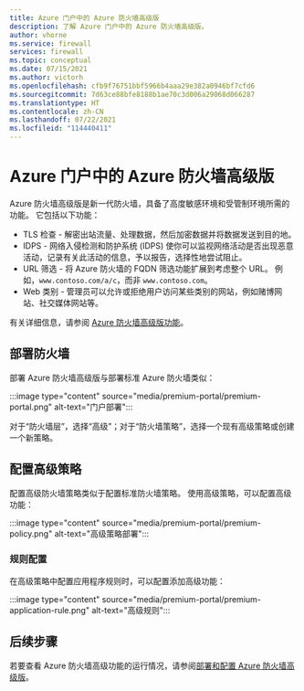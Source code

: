 ```yaml
---
title: Azure 门户中的 Azure 防火墙高级版
description: 了解 Azure 门户中的 Azure 防火墙高级版。
author: vhorne
ms.service: firewall
services: firewall
ms.topic: conceptual
ms.date: 07/15/2021
ms.author: victorh
ms.openlocfilehash: cfb9f76751bbf5966b4aaa29e382a0946bf7cfd6
ms.sourcegitcommit: 7d63ce88bfe8188b1ae70c3d006a29068d066287
ms.translationtype: HT
ms.contentlocale: zh-CN
ms.lasthandoff: 07/22/2021
ms.locfileid: "114440411"
---
```

# <a name="azure-firewall-premium-in-the-azure-portal"></a>Azure 门户中的 Azure 防火墙高级版


 Azure 防火墙高级版是新一代防火墙，具备了高度敏感环境和受管制环境所需的功能。 它包括以下功能：

- TLS 检查 - 解密出站流量、处理数据，然后加密数据并将数据发送到目的地。
- IDPS - 网络入侵检测和防护系统 (IDPS) 使你可以监视网络活动是否出现恶意活动，记录有关此活动的信息，予以报告，选择性地尝试阻止。
- URL 筛选 - 将 Azure 防火墙的 FQDN 筛选功能扩展到考虑整个 URL。 例如，`www.contoso.com/a/c`，而非 `www.contoso.com`。
- Web 类别 - 管理员可以允许或拒绝用户访问某些类别的网站，例如赌博网站、社交媒体网站等。

有关详细信息，请参阅 [Azure 防火墙高级版功能](premium-features.md)。

## <a name="deploy-the-firewall"></a>部署防火墙

部署 Azure 防火墙高级版与部署标准 Azure 防火墙类似：

:::image type="content" source="media/premium-portal/premium-portal.png" alt-text="门户部署":::

对于“防火墙层”，选择“高级”；对于“防火墙策略”，选择一个现有高级策略或创建一个新策略。  

## <a name="configure-the-premium-policy"></a>配置高级策略

配置高级防火墙策略类似于配置标准防火墙策略。 使用高级策略，可以配置高级功能：

:::image type="content" source="media/premium-portal/premium-policy.png" alt-text="高级策略部署":::

### <a name="rule-configuration"></a>规则配置

在高级策略中配置应用程序规则时，可以配置添加高级功能：

:::image type="content" source="media/premium-portal/premium-application-rule.png" alt-text="高级规则":::

## <a name="next-steps"></a>后续步骤

若要查看 Azure 防火墙高级功能的运行情况，请参阅[部署和配置 Azure 防火墙高级版](premium-deploy.md)。